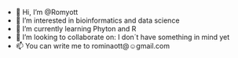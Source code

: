 - 👋 Hi, I’m @Romyott
- 👀 I’m interested in bioinformatics and data science
- 🌱 I’m currently learning Phyton and R
- 💞️ I’m looking to collaborate on: I don´t have something in mind yet
- 📫 You can write me to rominaott@☺gmail.com

<!---
Romyott/Romyott is a ✨ special ✨ repository because its `README.md` (this file) appears on your GitHub profile.
You can click the Preview link to take a look at your changes.
--->
